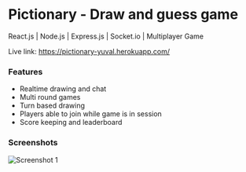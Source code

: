 # Pictionary - Draw and guess game

React.js | Node.js | Express.js | Socket.io | Multiplayer Game

Live link: https://pictionary-yuval.herokuapp.com/

### Features

- Realtime drawing and chat
- Multi round games
- Turn based drawing
- Players able to join while game is in session
- Score keeping and leaderboard

### Screenshots
![Screenshot 1](https://i.imgur.com/Reymrso.png)

